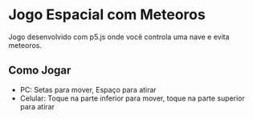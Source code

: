 # Jogo Espacial com Meteoros

Jogo desenvolvido com p5.js onde você controla uma nave e evita meteoros.

## Como Jogar
- PC: Setas para mover, Espaço para atirar
- Celular: Toque na parte inferior para mover, toque na parte superior para atirar
